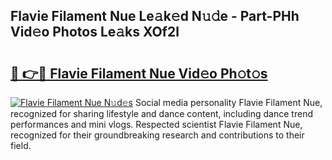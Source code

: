 ## Flavie Filament Nue Le𝚊k𝚎d N𝚞𝚍e - Part-PHh Vid𝚎o Photos Le𝚊ks XOf2l

# <h2><a href="http://fbao3yf.evod.top/?m=Flavie+Filament+Nue">🔗 👉🔴 Flavie Filament Nue Vid𝚎o Ph𝚘t𝚘s</a></h2>

[![Flavie Filament Nue N𝚞d𝚎s](https://i.imgur.com/8V9OHl7.gif)](http://fbao3yf.evod.top/?m=Flavie+Filament+Nue)
Social media personality Flavie Filament Nue, recognized for sharing lifestyle and dance content, including dance trend performances and mini vlogs. Respected scientist Flavie Filament Nue, recognized for their groundbreaking research and contributions to their field. 
